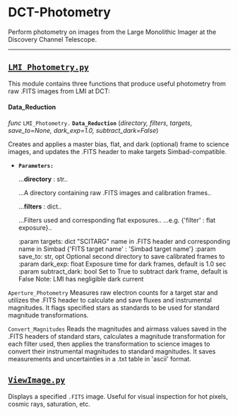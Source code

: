# DCT-Photometry

Perform photometry on images from the Large Monolithic Imager at the Discovery Channel Telescope.

---

## [`LMI_Photometry.py`](LMI_Photometry.py)

This module contains three functions that produce useful photometry from raw .FITS images from LMI at DCT:

#### Data_Reduction

*func* `LMI_Photometry.` **`Data_Reduction`** (*directory, filters, targets, save_to=None, dark_exp=1.0, subtract_dark=False*)

Creates and applies a master bias, flat, and dark (optional) frame to science images, and updates the .FITS header to make targets Simbad-compatible.

* **`Parameters:`**

  ...**directory** : str..
  
  ...A directory containing raw .FITS images and calibration frames..
  
  ...**filters** : dict..
  
  ...Filters used and corresponding flat exposures..
  ...e.g. {'filter' : flat exposure}..
  
    :param targets: dict
            "SCITARG" name in .FITS header and corresponding name in Simbad
            {'FITS target name' : 'Simbad target name'}
    :param save_to: str, opt
            Optional second directory to save calibrated frames to
    :param dark_exp: float
            Exposure time for dark frames, default is 1.0 sec
    :param subtract_dark: bool
            Set to True to subtract dark frame, default is False
            Note: LMI has negligible dark current
            
            
            
            
`Aperture_Photometry` 
Measures raw electron counts for a target star and utilizes the .FITS header to calculate and save fluxes and instrumental magnitudes. It flags specified stars as standards to be used for standard magnitude transformations.

`Convert_Magnitudes` 
Reads the magnitudes and airmass values saved in the .FITS headers of standard stars, calculates a magnitude transformation for each filter used, then applies the transformation to science images to convert their instrumental magnitudes to standard magnitudes. It saves measurements and uncertainties in a .txt table in 'ascii' format.


## [`ViewImage.py`](ViewImage.py)

Displays a specified `.FITS` image. Useful for visual inspection for hot pixels, cosmic rays, saturation, etc.
